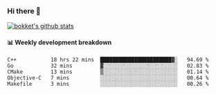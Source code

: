 ### Hi there 👋
[![bokket's github stats](https://github-readme-stats.vercel.app/api?username=bokket&show_icons=true&count_private=true)](https://github.com/anuraghazra/github-readme-stats)

#### :bar_chart: Weekly development breakdown
<!--START_SECTION:waka-->
```text
C++           18 hrs 22 mins  ███████████████████████▓░   94.69 % 
Go            32 mins         ▓░░░░░░░░░░░░░░░░░░░░░░░░   02.83 % 
CMake         13 mins         ▒░░░░░░░░░░░░░░░░░░░░░░░░   01.14 % 
Objective-C   7 mins          ░░░░░░░░░░░░░░░░░░░░░░░░░   00.64 % 
Makefile      3 mins          ░░░░░░░░░░░░░░░░░░░░░░░░░   00.26 % 
```
<!--END_SECTION:waka-->
